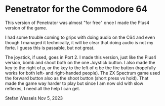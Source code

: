 # Penetrator for the Commodore 64  
  
This version of Penetrator was almost "for free" once I made the Plus4 version of the game.  
  
I had some trouble coming to grips with doing audio on the C64 and even though I managed it technically, it will be clear that doing audio is not my forte.  I guess this is passable, but not great.  
  
The joystick, if used, goes in Port 2.  I made this version, just like the Plus4 version, bomb and shoot both on the one Joystick button.  I also made the key to the right of p, or the key to the left of q be the fire button (hopefully works for both left- and right-handed people).  The ZX Spectrum game used the forward button also as the shoot button (short press vs hold).  That made the game way harder to play but since I am now old with slow reflexes, I need all the help I can get.  
  
Stefan Wessels
Nov 5, 2023